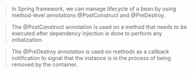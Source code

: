 > In Spring framework, we can manage lifecycle of a bean by using method-level annotations @PostConstruct and @PreDestroy.

> The @PostConstruct annotation is used on a method that needs to be executed after dependency injection is done to 
perform any initialization.

> The @PreDestroy annotation is used on methods as a callback notification to signal that the instance is in the 
process of being removed by the container.
